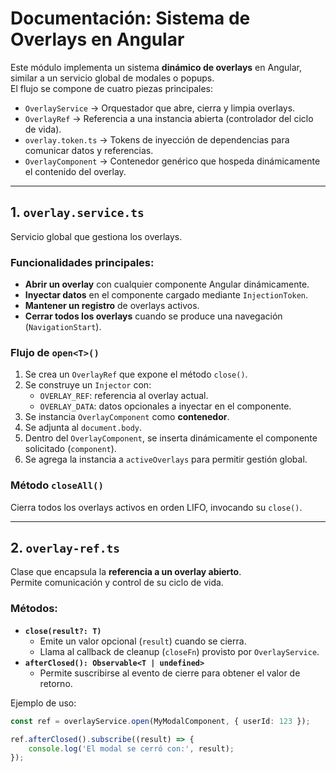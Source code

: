 # Documentación: Sistema de Overlays en Angular

Este módulo implementa un sistema **dinámico de overlays** en Angular, similar a un servicio global de modales o popups.  
El flujo se compone de cuatro piezas principales:

- `OverlayService` → Orquestador que abre, cierra y limpia overlays.
- `OverlayRef` → Referencia a una instancia abierta (controlador del ciclo de vida).
- `overlay.token.ts` → Tokens de inyección de dependencias para comunicar datos y referencias.
- `OverlayComponent` → Contenedor genérico que hospeda dinámicamente el contenido del overlay.

---

## 1. `overlay.service.ts`

Servicio global que gestiona los overlays.

### Funcionalidades principales:

- **Abrir un overlay** con cualquier componente Angular dinámicamente.
- **Inyectar datos** en el componente cargado mediante `InjectionToken`.
- **Mantener un registro** de overlays activos.
- **Cerrar todos los overlays** cuando se produce una navegación (`NavigationStart`).

### Flujo de `open<T>()`

1. Se crea un `OverlayRef` que expone el método `close()`.
2. Se construye un `Injector` con:
    - `OVERLAY_REF`: referencia al overlay actual.
    - `OVERLAY_DATA`: datos opcionales a inyectar en el componente.
3. Se instancia `OverlayComponent` como **contenedor**.
4. Se adjunta al `document.body`.
5. Dentro del `OverlayComponent`, se inserta dinámicamente el componente solicitado (`component`).
6. Se agrega la instancia a `activeOverlays` para permitir gestión global.

### Método `closeAll()`

Cierra todos los overlays activos en orden LIFO, invocando su `close()`.

---

## 2. `overlay-ref.ts`

Clase que encapsula la **referencia a un overlay abierto**.  
Permite comunicación y control de su ciclo de vida.

### Métodos:

- **`close(result?: T)`**
    - Emite un valor opcional (`result`) cuando se cierra.
    - Llama al callback de cleanup (`closeFn`) provisto por `OverlayService`.
- **`afterClosed(): Observable<T | undefined>`**
    - Permite suscribirse al evento de cierre para obtener el valor de retorno.

Ejemplo de uso:

```ts
const ref = overlayService.open(MyModalComponent, { userId: 123 });

ref.afterClosed().subscribe((result) => {
    console.log('El modal se cerró con:', result);
});
```
